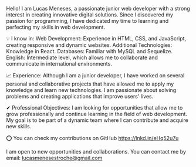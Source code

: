 Hello! I am Lucas Meneses, a passionate junior web developer with a strong interest in creating innovative digital solutions. Since I discovered my passion for programming, I have dedicated 
my time to learning and perfecting my skills in web development.

💡 I know in:
Web Development: Experience in HTML, CSS, and JavaScript, creating responsive and dynamic websites.
Additional Technologies: Knowledge in React.
Databases: Familiar with MySQL and Sequelize.
English: Intermediate level, which allows me to collaborate and communicate in international environments.

📈 Experience:
Although I am a junior developer, I have worked on several personal and collaborative projects that have allowed me to apply my knowledge and learn new technologies. I am passionate about solving problems and creating applications that improve users' lives.

✔ Professional Objectives:
I am looking for opportunities that allow me to grow professionally and continue learning in the field of web development. My goal is to be part of a dynamic team where I can contribute and acquire new skills.

⭕ You can check my contributions on GitHub
https://lnkd.in/eHq52u7u

I am open to new opportunities and collaborations. You can contact me by email:
lucasmenesestroche@gmail.com
